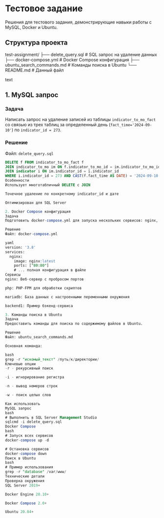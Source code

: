 # Тестовое задание

Решения для тестового задания, демонстрирующие навыки работы с MySQL, Docker и Ubuntu.

## Структура проекта
test-assignment/
├── delete_query.sql # SQL запрос на удаление данных
├── docker-compose.yml # Docker Compose конфигурация
├── ubuntu_search_commands.md # Команды поиска в Ubuntu
└── README.md # Данный файл

text

## 1. MySQL запрос

### Задача
Написать запрос на удаление записей из таблицы `indicator_to_mo_fact` со связью из трех таблиц за определенный день (`fact_time='2024-09-10'`) по `indicator_id = 273`.

### Решение
Файл: `delete_query.sql`

```sql
DELETE f FROM indicator_to_mo_fact f
JOIN indicator_to_mo im ON f.indicator_to_mo_id = im.indicator_to_mo_id
JOIN indicator i ON im.indicator_id = i.indicator_id
WHERE i.indicator_id = 273 AND CAST(f.fact_time AS DATE) = '2024-09-10';```
Особенности
Использует многотабличный DELETE с JOIN

Точечное удаление по конкретному indicator_id и дате

Оптимизирован для SQL Server

2. Docker Compose конфигурация
Задача
Подготовить docker-compose.yml для запуска нескольких сервисов: nginx, php, mariadb, backend1.

Решение
Файл: docker-compose.yml

yaml
version: '3.8'
services:
  nginx:
    image: nginx:latest
    ports: ["80:80"]
    # ... полная конфигурация в файле
Сервисы
nginx: Веб-сервер с пробросом портов

php: PHP-FPM для обработки скриптов

mariadb: База данных с настроенными переменными окружения

backend1: Пример бэкенд-сервиса

3. Команды поиска в Ubuntu
Задача
Предоставить команды для поиска по содержимому файлов в Ubuntu.

Решение
Файл: ubuntu_search_commands.md

Основная команда:

bash
grep -r "искомый_текст" /путь/к/директории/
Ключевые опции
-r - рекурсивный поиск

-i - игнорирование регистра

-n - вывод номеров строк

-w - поиск целых слов

Как использовать
MySQL запрос
bash
# Выполнить в SQL Server Management Studio
sqlcmd -i delete_query.sql
Docker Compose
bash
# Запуск всех сервисов
docker-compose up -d

# Остановка сервисов
docker-compose down
Поиск в Ubuntu
bash
# Пример использования
grep -r "database" /var/www/
Технические детали
Проверка окружения
SQL Server 2019+

Docker Engine 20.10+

Docker Compose 2.0+

Ubuntu 20.04+
